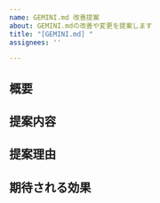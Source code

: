 ```yaml
---
name: GEMINI.md 改善提案
about: GEMINI.mdの改善や変更を提案します
title: "[GEMINI.md] "
assignees: ''

---
```


## 概要
<!-- GEMINI.mdをどのように変更したいか、その概要を記述してください -->

## 提案内容
<!-- 変更したいセクションと、具体的な変更案を記述してください -->
<!-- 例：
### 4.1. Issue起票からマージまでの流れ
- **ブランチ命名規則:** `feature/{issue番号}-{issueタイトル}` に変更
-->

## 提案理由
<!-- なぜこの変更が必要なのか、その理由や背景を記述してください -->
<!-- 例：issue番号だけだと、ブランチ名から内容を推測できないため -->

## 期待される効果
<!-- この変更によって、どのような良い影響が期待されるかを記述してください -->
<!-- 例：ブランチ一覧の可読性が向上し、開発効率が上がる -->

